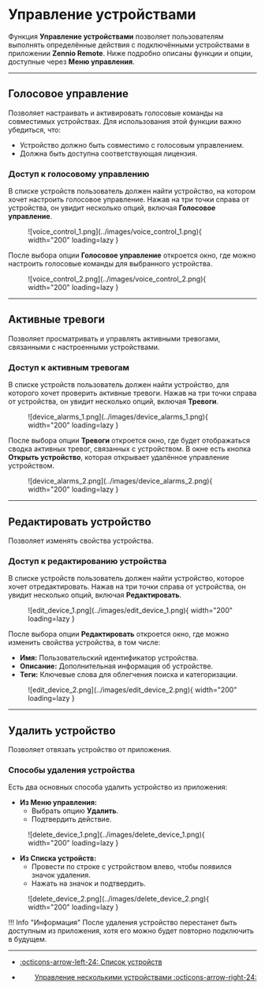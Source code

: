 # Управление устройствами

Функция **Управление устройствами** позволяет пользователям выполнять определённые действия с подключёнными устройствами в приложении **Zennio Remote**. Ниже подробно описаны функции и опции, доступные через **Меню управления**.

------

## Голосовое управление

Позволяет настраивать и активировать голосовые команды на совместимых устройствах. Для использования этой функции важно убедиться, что:

- Устройство должно быть совместимо с голосовым управлением.
- Должна быть доступна соответствующая лицензия.

### Доступ к голосовому управлению

В списке устройств пользователь должен найти устройство, на котором хочет настроить голосовое управление. Нажав на три точки справа от устройства, он увидит несколько опций, включая **Голосовое управление**.

<figure markdown>
![voice_control_1.png](../images/voice_control_1.png){ width="200" loading=lazy }
</figure>

После выбора опции **Голосовое управление** откроется окно, где можно настроить голосовые команды для выбранного устройства.

<figure markdown>
![voice_control_2.png](../images/voice_control_2.png){ width="200" loading=lazy }
</figure>

------

## Активные тревоги

Позволяет просматривать и управлять активными тревогами, связанными с настроенными устройствами.

### Доступ к активным тревогам

В списке устройств пользователь должен найти устройство, для которого хочет проверить активные тревоги. Нажав на три точки справа от устройства, он увидит несколько опций, включая **Тревоги**.

<figure markdown>
![device_alarms_1.png](../images/device_alarms_1.png){ width="200" loading=lazy }
</figure>

После выбора опции **Тревоги** откроется окно, где будет отображаться сводка активных тревог, связанных с устройством. В окне есть кнопка **Открыть устройство**, которая открывает удалённое управление устройством.

<figure markdown>
![device_alarms_2.png](../images/device_alarms_2.png){ width="200" loading=lazy }
</figure>

------

## Редактировать устройство

Позволяет изменять свойства устройства.

### Доступ к редактированию устройства

В списке устройств пользователь должен найти устройство, которое хочет отредактировать. Нажав на три точки справа от устройства, он увидит несколько опций, включая **Редактировать**.

<figure markdown>
![edit_device_1.png](../images/edit_device_1.png){ width="200" loading=lazy }
</figure>

После выбора опции **Редактировать** откроется окно, где можно изменить свойства устройства, в том числе:

- **Имя:** Пользовательский идентификатор устройства.
- **Описание:** Дополнительная информация об устройстве.
- **Теги:** Ключевые слова для облегчения поиска и категоризации.

<figure markdown>
![edit_device_2.png](../images/edit_device_2.png){ width="200" loading=lazy }
</figure>

------

## Удалить устройство

Позволяет отвязать устройство от приложения.

### Способы удаления устройства

Есть два основных способа удалить устройство из приложения:

- **Из Меню управления:**
    - Выбрать опцию **Удалить**.
    - Подтвердить действие.

<figure markdown>
![delete_device_1.png](../images/delete_device_1.png){ width="200" loading=lazy }
</figure>

- **Из Списка устройств:**
    - Провести по строке с устройством влево, чтобы появился значок удаления.
    - Нажать на значок и подтвердить.

<figure markdown>
![delete_device_2.png](../images/delete_device_2.png){ width="200" loading=lazy }
</figure>

!!! Info "Информация"
    После удаления устройство перестанет быть доступным из приложения, хотя его можно будет повторно подключить в будущем.

------

<div class="grid cards" markdown>

- <div class="card" style="text-align: left;">

    [:octicons-arrow-left-24: Список устройств](/zr-manual-ru/devices/list_devices/)

- <div class="card" style="text-align: right;">
  
    [Управление несколькими устройствами :octicons-arrow-right-24:](/zr-manual-ru/devices/multiple_devices_management/)

</div></div></div>